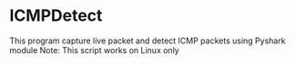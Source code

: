 # ICMPDetect
This program capture live packet and detect ICMP packets using Pyshark module
Note: This script works on Linux only
